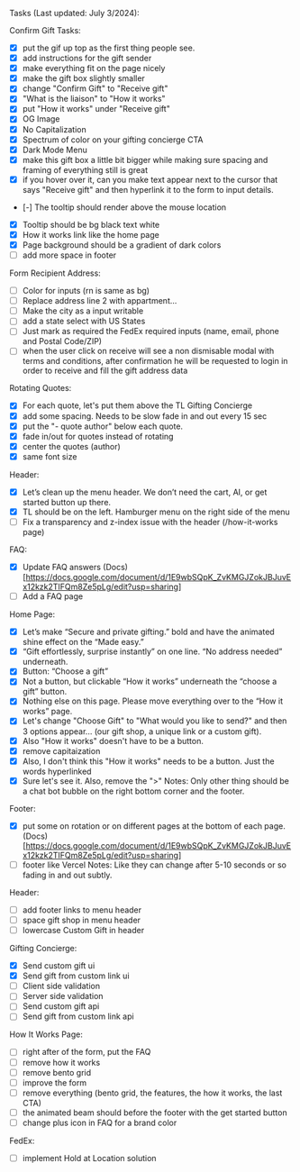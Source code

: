 Tasks (Last updated: July 3/2024):

Confirm Gift Tasks:
- [x] put the gif up top as the first thing people see.
- [x] add instructions for the gift sender
- [x] make everything fit on the page nicely
- [x] make the gift box slightly smaller
- [x] change "Confirm Gift" to "Receive gift"
- [x] "What is the liaison" to "How it works"
- [x] put "How it works" under "Receive gift"
- [x] OG Image
- [x] No Capitalization
- [x] Spectrum of color on your gifting concierge CTA
- [x] Dark Mode Menu
- [x] make this gift box a little bit bigger while making sure spacing and framing of everything still is great
- [x] if you hover over it, can you make text appear next to the cursor that says "Receive gift" and then hyperlink it to the form to input details.
- [-] The tooltip should render above the mouse location
- [x] Tooltip should be bg black text white
- [x] How it works link like the home page
- [x] Page background should be a gradient of dark colors
- [ ] add more space in footer

Form Recipient Address:
- [ ] Color for inputs (rn is same as bg)
- [ ] Replace address line 2 with appartment...
- [ ] Make the city as a input writable
- [ ] add a state select with US States
- [ ] Just mark as required the FedEx required inputs (name, email, phone and Postal Code/ZIP)
- [ ] when the user click on receive will see a non dismisable modal with terms and conditions,
after confirmation he will be requested to login
in order to receive and fill the gift address data

Rotating Quotes:
- [x] For each quote, let's put them above the TL Gifting Concierge
- [x] add some spacing. Needs to be slow fade in and out every 15 sec
- [x] put the "- quote author" below each quote.
- [x] fade in/out for quotes instead of rotating
- [x] center the quotes (author)
- [x] same font size

Header:
- [x] Let’s clean up the menu header. We don’t need the cart, AI, or get started button up there.
- [x] TL should be on the left. Hamburger menu on the right side of the menu
- [ ] Fix a transparency and z-index issue with the header (/how-it-works page)

FAQ:
- [x] Update FAQ answers
(Docs)[https://docs.google.com/document/d/1E9wbSQpK_ZvKMGJZokJBJuvEx12kzk2TIFQm8Ze5pLg/edit?usp=sharing]
- [ ] Add a FAQ page

Home Page:
- [x] Let’s make “Secure and private gifting.” bold and have the animated shine effect on the “Made easy.”
- [x] “Gift effortlessly, surprise instantly” on one line. “No address needed” underneath.
- [x] Button: “Choose a gift”
- [x] Not a button, but clickable “How it works” underneath the “choose a gift” button.
- [x] Nothing else on this page. Please move everything over to the “How it works” page.
- [x] Let's change "Choose Gift" to "What would you like to send?" and then 3 options appear... (our gift shop, a unique link or a custom gift).
- [x] Also "How it works" doesn't have to be a button.
- [x] remove capitaization
- [x] Also, I don't think this "How it works" needs to be a button. Just the words hyperlinked
- [x] Sure let's see it. Also, remove the ">"
Notes: Only other thing should be a chat bot bubble on the right bottom corner and the footer.

Footer:
- [x] put some on rotation or on different pages at the bottom of each page.
(Docs)[https://docs.google.com/document/d/1E9wbSQpK_ZvKMGJZokJBJuvEx12kzk2TIFQm8Ze5pLg/edit?usp=sharing]
- [ ] footer like Vercel
Notes: Like they can change after 5-10 seconds or so fading in and out subtly.

Header:
- [ ] add footer links to menu header
- [ ] space gift shop in menu header
- [ ] lowercase Custom Gift in header

Gifting Concierge:
- [x] Send custom gift ui
- [x] Send gift from custom link ui
- [ ] Client side validation
- [ ] Server side validation
- [ ] Send custom gift api
- [ ] Send gift from custom link api

How It Works Page:
- [ ] right after of the form, put the FAQ
- [ ] remove how it works
- [ ] remove bento grid
- [ ] improve the form
- [ ] remove everything (bento grid, the features, the how it works, the last CTA)
- [ ] the animated beam should before the footer with the get started button
- [ ] change plus icon in FAQ for a brand color

FedEx:
- [ ] implement Hold at Location solution